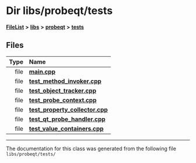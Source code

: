 

# Dir libs/probeqt/tests



[**FileList**](files.md) **>** [**libs**](dir_6719ab1f1f7655efc2fa43f7eb574fd1.md) **>** [**probeqt**](dir_22ab9f3959c1273824a5221c73ee839d.md) **>** [**tests**](dir_c1613d43beada98aaa8aaa25db1fb827.md)












## Files

| Type | Name |
| ---: | :--- |
| file | [**main.cpp**](probeqt_2tests_2main_8cpp.md) <br> |
| file | [**test\_method\_invoker.cpp**](test__method__invoker_8cpp.md) <br> |
| file | [**test\_object\_tracker.cpp**](test__object__tracker_8cpp.md) <br> |
| file | [**test\_probe\_context.cpp**](test__probe__context_8cpp.md) <br> |
| file | [**test\_property\_collector.cpp**](test__property__collector_8cpp.md) <br> |
| file | [**test\_qt\_probe\_handler.cpp**](test__qt__probe__handler_8cpp.md) <br> |
| file | [**test\_value\_containers.cpp**](test__value__containers_8cpp.md) <br> |



























































------------------------------
The documentation for this class was generated from the following file `libs/probeqt/tests/`


